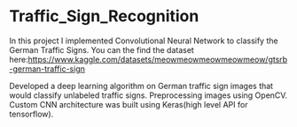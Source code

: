 # Traffic_Sign_Recognition
In this project I implemented Convolutional Neural Network to classify the German Traffic Signs.
You can the find the dataset here:https://www.kaggle.com/datasets/meowmeowmeowmeowmeow/gtsrb-german-traffic-sign

Developed a deep learning algorithm on German traffic sign images that would classify unlabeled traffic signs. 
Preprocessing images using OpenCV.
Custom CNN architecture was built using Keras(high level API for tensorflow).
